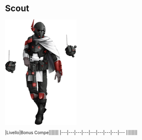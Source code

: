 # Scout

![](scout_01.png)

|Livello|Bonus Compe|||||||
|---|---|---|---|---|---|---|---|---
||||||||
